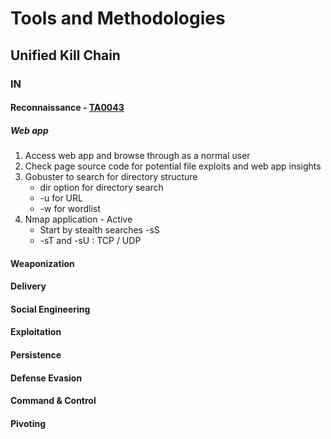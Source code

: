 # Tools and Methodologies
## Unified Kill Chain
### IN
#### Reconnaissance - [TA0043](https://attack.mitre.org/tactics/TA0043/)
##### Web app
1. Access web app and browse through as a normal user
2.  Check page source code for potential file exploits and web app insights
3. Gobuster to search for directory structure
   - dir option for directory search
   - -u for URL
   - -w for wordlist
4. Nmap application - Active
   - Start by stealth searches -sS
   - -sT and -sU : TCP  / UDP

#### Weaponization
#### Delivery
#### Social Engineering
#### Exploitation
#### Persistence
#### Defense Evasion
#### Command & Control
#### Pivoting
